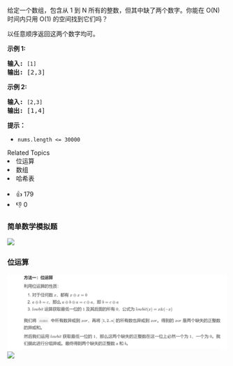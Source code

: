 <p>给定一个数组，包含从 1 到 N 所有的整数，但其中缺了两个数字。你能在 O(N) 时间内只用 O(1) 的空间找到它们吗？</p>

<p>以任意顺序返回这两个数字均可。</p>

<p><strong>示例 1:</strong></p>

<pre><strong>输入:</strong> <span><code>[1]</code></span>
<strong>输出: </strong>[2,3]</pre>

<p><strong>示例 2:</strong></p>

<pre><strong>输入:</strong> <span><code>[2,3]</code></span>
<strong>输出: </strong>[1,4]</pre>

<p><strong>提示：</strong></p>

<ul> 
 <li><code>nums.length &lt;=&nbsp;30000</code></li> 
</ul>

<div><div>Related Topics</div><div><li>位运算</li><li>数组</li><li>哈希表</li></div></div><br><div><li>👍 179</li><li>👎 0</li></div>

### 简单数学模拟题
![](https://pic.leetcode-cn.com/1664156897-Eikwru-1.png)

### 位运算
![img.png](img.png)
![](https://pic.leetcode-cn.com/1664153724-XqpbLl-image.png)